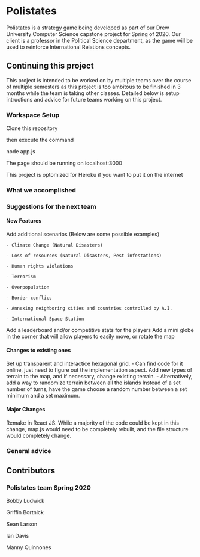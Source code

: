 # Polistates
Polistates is a strategy game being developed as part of our Drew University Computer Science capstone project
 for Spring of 2020. Our client is a professor in the Political Science department, as the game will be used to reinforce International Relations concepts.

## Continuing this project
This project is intended to be worked on by multiple teams over the course of multiple semesters as this project is too ambitous to be finished in 3 months while the team is taking other classes. Detailed below is setup intructions and advice for future teams working on this project.

### Workspace Setup

Clone this repository

then execute the command

node app.js

The page should be running on localhost:3000

This project is optomized for Heroku if you want to put it on the internet

### What we accomplished

### Suggestions for the next team

#### New Features

Add additional scenarios (Below are some possible examples)
	
	- Climate Change (Natural Disasters)
	
	- Loss of resources (Natural Disasters, Pest infestations)
	
	- Human rights violations
	
	- Terrorism
	
	- Overpopulation
	
	- Border conflics
	
	- Annexing neighboring cities and countries controlled by A.I. 
	
	- International Space Station
	
Add a leaderboard and/or competitive stats for the players
Add a mini globe in the corner that will allow players to easily move, or rotate the map

#### Changes to existing ones

Set up transparent and interactice hexagonal grid.
	- Can find code for it online, just need to figure out the implementation aspect.
Add new types of terrain to the map, and if necessary, change existing terrain.
	- Alternatively, add a way to randomize terrain between all the islands
Instead of a set number of turns, have the game choose a random number between a set minimum and a set maximum.

#### Major Changes

Remake in React JS. While a majority of the code could be kept in this change, map.js would need to be completely rebuilt, and the file structure would completely change.

### General advice

## Contributors

### Polistates team Spring 2020
Bobby Ludwick

Griffin Bortnick

Sean Larson

Ian Davis

Manny Quinnones
